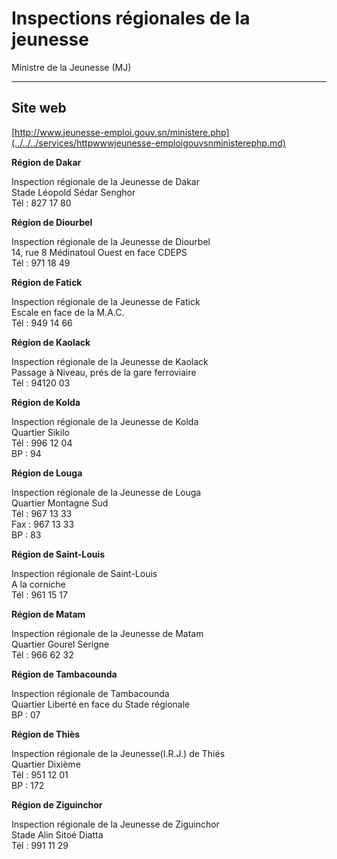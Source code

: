 # Inspections régionales de la jeunesse

Ministre de la Jeunesse (MJ)  

-------------------------------

**Site web**
------------

[http://www.jeunesse-emploi.gouv.sn/ministere.php](../../../services/httpwwwjeunesse-emploigouvsnministerephp.md)

**Région de Dakar**  
  
Inspection régionale de la Jeunesse de Dakar  
Stade Léopold Sédar Senghor  
Tél : 827 17 80  
  
  
**Région de Diourbel**  
  
Inspection régionale de la Jeunesse de Diourbel  
14, rue 8 Médinatoul Ouest en face CDEPS  
Tél : 971 18 49  
  
  
**Région de Fatick**  
  
Inspection régionale de la Jeunesse de Fatick  
Escale en face de la M.A.C.  
Tél : 949 14 66  
  
  
**Région de Kaolack**  
  
Inspection régionale de la Jeunesse de Kaolack  
Passage à Niveau, prés de la gare ferroviaire  
Tél : 94120 03  
  
  
**Région de Kolda**  
  
Inspection régionale de la Jeunesse de Kolda  
Quartier Sikilo  
Tél : 996 12 04  
BP : 94  
  
  
**Région de Louga**  
  
Inspection régionale de la Jeunesse de Louga  
Quartier Montagne Sud  
Tél : 967 13 33  
Fax : 967 13 33  
BP : 83  
  
  
**Région de Saint-Louis**  
  
Inspection régionale de Saint-Louis  
A la corniche  
Tél : 961 15 17  
  
  
**Région de Matam**  
  
Inspection régionale de la Jeunesse de Matam  
Quartier Gourel Serigne  
Tél : 966 62 32  
  
  
**Région de Tambacounda**  
  
Inspection régionale de Tambacounda  
Quartier Liberté en face du Stade régionale  
BP : 07  
  
  
**Région de Thiès**  
  
Inspection régionale de la Jeunesse(I.R.J.) de Thiés  
Quartier Dixième  
Tél : 951 12 01  
BP : 172  
  
  
**Région de Ziguinchor**  
  
Inspection régionale de la Jeunesse de Ziguinchor  
Stade Alin Sitoé Diatta  
Tél : 991 11 29